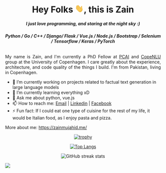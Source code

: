 <h1 align="center">Hey Folks <img src="./assets/wave.gif" width="28">, this is Zain</h1>

<h5 align="center">I just love programming, and staring at the night sky :)</h5>

<h6 align="center"><b>Python / Go / C++ / Django/ Flask / Vue.js / Node.js / Bootstrap / Selenium / Tensorflow / Keras / PyTorch</b></h6>


<p align="justify"> My name is Zain, and I'm currently a PhD Fellow at <a href="https://www.aicentre.dk/" target="_blank">PCAI</a> and <a href="https://www.copenlu.com/" target="_blank">CopeNLU</a> group at the University of Copenhagen. I care greatly about the experience, architecture, and code quality of the things I build. I'm from Pakistan, living in Copenhagen.</p>

- 🔭 I’m currently working on projects related to factual text generation in large language models 
- 🌱 I’m currently learning everything xD
- 💬 Ask me about python, vue.js
- 📫 How to reach me: [Email](mailto:zainmujahid01@gmail.com) | [Linkedin](https://www.linkedin.com/in/zainmujahid/) | [Facebook](https://www.facebook.com/zmujahid/) 
- ⚡ Fun fact: If I could eat one type of cuisine for the rest of my life, it would be Italian food, as I enjoy pasta and pizza.

More about me: <a href="https://zainmujahid.me/" target="_blank">https://zainmujahid.me/</a>

<div align="center">

[![trophy](https://github-profile-trophy.vercel.app/?username=zainmujahid)](https://github.com/ryo-ma/github-profile-trophy)
  
[![Top Langs](https://github-readme-stats.vercel.app/api/top-langs/?username=zainmujahid&layout=compact)](https://github.com/zainmujahid/github-readme-stats)

![GitHub streak stats](https://github-readme-streak-stats.herokuapp.com/?user=zainmujahid)  
</div>

![](https://komarev.com/ghpvc/?username=zainmujahid)
